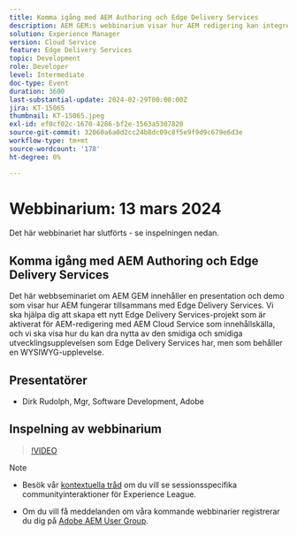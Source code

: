 ```yaml
---
title: Komma igång med AEM Authoring och Edge Delivery Services
description: AEM GEM:s webbinarium visar hur AEM redigering kan integreras med Edge Delivery Services, skapa ett projekt med AEM Cloud Service och underhålla ett WYSIWYG-gränssnitt.
solution: Experience Manager
version: Cloud Service
feature: Edge Delivery Services
topic: Development
role: Developer
level: Intermediate
doc-type: Event
duration: 3600
last-substantial-update: 2024-02-29T00:00:00Z
jira: KT-15065
thumbnail: KT-15065.jpeg
exl-id: ef0cf02c-1670-4286-bf2e-1563a5307820
source-git-commit: 32060a6a0d2cc24b8dc09c8f5e9f9d9c679e6d3e
workflow-type: tm+mt
source-wordcount: '178'
ht-degree: 0%

---
```


# Webbinarium: 13 mars 2024

Det här webbinariet har slutförts - se inspelningen nedan.

## Komma igång med AEM Authoring och Edge Delivery Services

Det här webbseminariet om AEM GEM innehåller en presentation och demo som visar hur AEM fungerar tillsammans med Edge Delivery Services. Vi ska hjälpa dig att skapa ett nytt Edge Delivery Services-projekt som är aktiverat för AEM-redigering med AEM Cloud Service som innehållskälla, och vi ska visa hur du kan dra nytta av den smidiga och smidiga utvecklingsupplevelsen som Edge Delivery Services har, men som behåller en WYSIWYG-upplevelse.

## Presentatörer

* Dirk Rudolph, Mgr, Software Development, Adobe

## Inspelning av webbinarium

>[!VIDEO](https://video.tv.adobe.com/v/3427919/)

>[!NOTE]
> 
>* Besök vår [kontextuella tråd](https://adobe.ly/3uIj6D7) om du vill se sessionsspecifika communityinteraktioner för Experience League.
>
>* Om du vill få meddelanden om våra kommande webbinarier registrerar du dig på [Adobe AEM User Group](https://aem-augs.adobe.com/).
